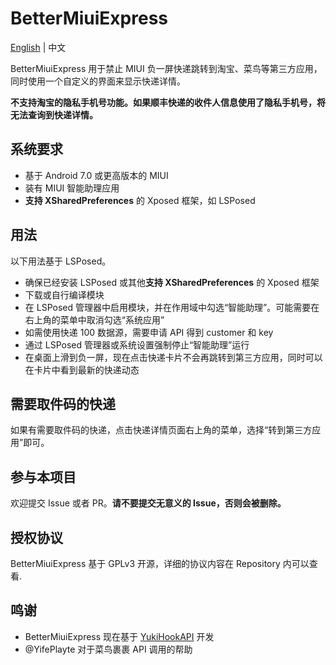 # BetterMiuiExpress

[English](README.md) | 中文

BetterMiuiExpress 用于禁止 MIUI 负一屏快递跳转到淘宝、菜鸟等第三方应用，同时使用一个自定义的界面来显示快递详情。

**不支持淘宝的隐私手机号功能。如果顺丰快递的收件人信息使用了隐私手机号，将无法查询到快递详情。**

## 系统要求

- 基于 Android 7.0 或更高版本的 MIUI
- 装有 MIUI 智能助理应用
- **支持 XSharedPreferences** 的 Xposed 框架，如 LSPosed

## 用法

以下用法基于 LSPosed。

- 确保已经安装 LSPosed 或其他**支持 XSharedPreferences** 的 Xposed 框架
- 下载或自行编译模块
- 在 LSPosed 管理器中启用模块，并在作用域中勾选“智能助理”。可能需要在右上角的菜单中取消勾选“系统应用”
- 如需使用快递 100 数据源，需要申请 API 得到 customer 和 key
- 通过 LSPosed 管理器或系统设置强制停止“智能助理”运行
- 在桌面上滑到负一屏，现在点击快递卡片不会再跳转到第三方应用，同时可以在卡片中看到最新的快递动态

## 需要取件码的快递

如果有需要取件码的快递，点击快递详情页面右上角的菜单，选择“转到第三方应用”即可。

## 参与本项目

欢迎提交 Issue 或者 PR。**请不要提交无意义的 Issue，否则会被删除。**

## 授权协议

BetterMiuiExpress 基于 GPLv3 开源，详细的协议内容在 Repository 内可以查看.

## 鸣谢

- BetterMiuiExpress 现在基于 [YukiHookAPI](https://github.com/fankes/YukiHookAPI) 开发
- @YifePlayte 对于菜鸟裹裹 API 调用的帮助
